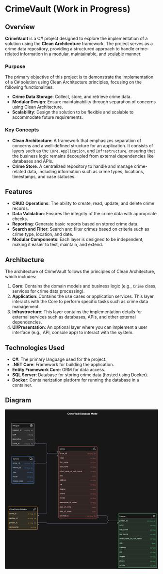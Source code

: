 # CrimeVault (Work in Progress)

## Overview

**CrimeVault** is a C# project designed to explore the implementation of a solution using the **Clean Architecture** framework. The project serves as a crime data repository, providing a structured approach to handle crime-related information in a modular, maintainable, and scalable manner.

### Purpose

The primary objective of this project is to demonstrate the implementation of a C# solution using Clean Architecture principles, focusing on the following functionalities:

- **Crime Data Storage**: Collect, store, and retrieve crime data.
- **Modular Design**: Ensure maintainability through separation of concerns using Clean Architecture.
- **Scalability**: Design the solution to be flexible and scalable to accommodate future requirements.

### Key Concepts

- **Clean Architecture**: A framework that emphasizes separation of concerns and a well-defined structure for an application. It consists of layers such as the `Core`, `Application`, and `Infrastructure`, ensuring that the business logic remains decoupled from external dependencies like databases and APIs.
- **Crime Store**: A centralized repository to handle and manage crime-related data, including information such as crime types, locations, timestamps, and case statuses.

## Features

- **CRUD Operations**: The ability to create, read, update, and delete crime records.
- **Data Validation**: Ensures the integrity of the crime data with appropriate checks.
- **Reporting**: Generate basic reports based on stored crime data.
- **Search and Filter**: Search and filter crimes based on criteria such as crime type, location, and date.
- **Modular Components**: Each layer is designed to be independent, making it easier to test, maintain, and extend.

## Architecture

The architecture of CrimeVault follows the principles of Clean Architecture, which includes:

1. **Core**: Contains the domain models and business logic (e.g., `Crime` class, services for crime data processing).
2. **Application**: Contains the use cases or application services. This layer interacts with the Core to perform specific tasks such as crime data management.
3. **Infrastructure**: This layer contains the implementation details for external services such as databases, APIs, and other external dependencies.
4. **UI/Presentation**: An optional layer where you can implement a user interface (e.g., API, console app) to interact with the system.

## Technologies Used

- **C#**: The primary language used for the project.
- **.NET Core**: Framework for building the application.
- **Entity Framework Core**: ORM for data access.
- **SQL Server**: Database for storing crime data (hosted using Docker).
- **Docker**: Containerization platform for running the database in a container.

## Diagram

![Crime Diagram][crimeDiagramImage]

[crimeDiagramImage]: /ReadMeSrc/dbDiagram.png
